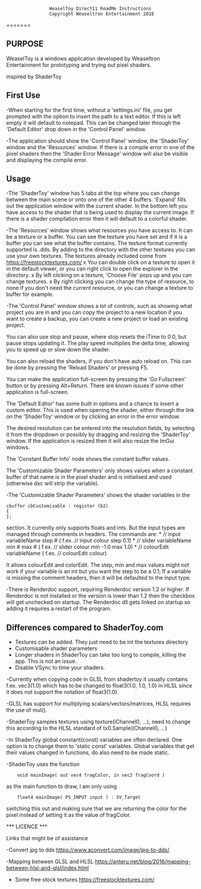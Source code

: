 					WeaselToy Direct11 ReadMe Instructions
					Copyright Weaseltron Entertainment 2018
=======

## PURPOSE 

WeaselToy is a windows application developed by Weaseltron Entertainment for prototyping
and trying out pixel shaders.

inspired by ShaderToy

## First Use

-When starting for the first time, without a 'settings.ini' file, you get prompted with
 the option to insert the path to a text editor. If this is left empty it will default
 to notepad. This can be changed later through the 'Default Editor' drop down in the
 'Control Panel' window.
 
 
-The application should show the 'Control Panel' window, the 'ShaderToy' window and the
 'Resources' window. If there is a compile error in one of the pixel shaders then the
 'Shader Error Message' window will also be visible and displaying the compile error.
 
## Usage

-The 'ShaderToy' window has 5 tabs at the top where you can change between the main
 scene or onto one of the other 4 buffers. 'Expand' fills out the application window with
 the current shader. In the bottom left you have access to the shader that is being used
 to display the current image. If there is a shader compilation error then it will default
 to a colorful shader.
 
 
-The 'Resources' window shows what resources you have access to. It can be a texture or
 a buffer. You can see the texture you have set and if it is a buffer you can see what
 the buffer contains. The texture format currently supported is .dds. By adding to the
 directory with the other textures you can use your own textures. The textures already
 included come from https://freestocktextures.com/
	x You can double click on a texture to open it in the default viewer,
	  or you can right click to open the explorer in the directory. 
	x By left clicking on a texture, 'Choose File' pops up and you can change textures.
	x By right clicking you can change the type of resource, to none if you don't need
	  the current resource, or you can change a texture to buffer for example.
	  
	  
-The 'Control Panel' window shows a lot of controls, such as showing what project you
 are in and you can copy the project to a new location if you want to create a backup,
 you can create a new project or load an existing project.
 
 You can also use stop and pause, where stop resets the iTime to 0.0, but pause stops
 updating it. The play speed multiplies the delta time, allowing you to speed up or 
 slow down the shader.
 
 You can also reload the shaders, if you don't have auto reload on. This can be done
 by pressing the 'Reload Shaders' or pressing F5.
 
 You can make the application full-screen by pressing the 'Go Fullscreen' button or
 by pressing Alt+Return. There are known issues if some other application is full-screen.
 
 The 'Default Editor' has some built in options and a chance to insert a custom editor.
 This is used when opening the shader, either through the link on the 'ShaderToy'
 window or by clicking an error in the error window.
 
 The desired resolution can be entered into the resolution fields, by selecting it from
 the dropdown or possibly by dragging and resizing the 'ShaderToy' window. If the
 application is resized then it will also resize the ImGui windows.
 
 The 'Constant Buffer Info' node shows the constant buffer values.
 
 The 'Customizable Shader Parameters' only shows values when a constant buffer of that name
 is in the pixel shader and is initialised and used (otherwise dxc will strip the variable).
 
 
-The 'Customizable Shader Parameters' shows the shader variables in the 

	cbuffer cbCustomisable : register (b2)
	{
	};

 section.
 It currently only supports floats and ints. But the input types are managed through
 comments in headers. The commands are:
	* // input variableName step # 			( f.ex. // input colour step 0.1)
	* // slider variableName min # max # 	( f.ex. // slider colour min -1.0 max 1.0)
	* // colourEdit variableName			( f.ex. // colourEdit colour)

 It allows colourEdit and colorEdit. The step, min and max values might not work if
 your variable is an int but you want the step to be a 0.1; If a variable is missing
 the comment headers, then it will be defaulted to the input type.


-There is Renderdoc support, requiring Renderdoc version 1.2 or higher. If Renderdoc is not installed or the version is lower than 1.2 then the checkbox will get unchecked on startup. The Renderdoc dll gets linked on startup so adding it requires a restart of the program.

 
 
 
## Differences compared to ShaderToy.com

- Textures can be added. They just need to be int the textures directory
- Customisable shader parameters
- Longer shaders in ShaderToy can take too long to compile, killing the app. This is not
  an issue.
- Disable VSync to time your shaders.

-Currently when copying code in GLSL from shadertoy it usually contains f.ex. vec3(1.0) 
 which has to be changed to float3(1.0, 1.0, 1.0) in HLSL since it does not support the 
 notation of float3(1.0).


-GLSL has support for multiplying scalars/vectors/matrices, HLSL requires the use of mul().

-ShaderToy samples textures using texture(iChannel0, ...), need to change this 
 according to the HLSL standard of tx0.Sample(iChannel0, ...)

 
 
-In ShaderToy global constant(const) variables are often declared. One option is to 
 change them to 'static const' variables.
 Global variables that get their values changed in functions, do also need to be 
 made static.




-ShaderToy uses the function
		
		void mainImage( out vec4 fragColor, in vec2 fragCoord )
		
 as the main function to draw, I am only using 

		float4 mainImage( PS_INPUT input ) : SV_Target
		
 switching this out and making sure that we are returning the color for the pixel 
 instead of setting it as the value of fragColor.
 
*** LICENCE ***
 
 
 
 Links that might be of assistance
 
-Convert jpg to dds https://www.aconvert.com/image/jpg-to-dds/
  
 
-Mapping between GLSL and HLSL 
 https://anteru.net/blog/2016/mapping-between-hlsl-and-glsl/index.html
 
- Some free stock textures https://freestocktextures.com/